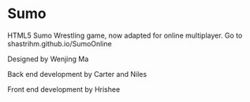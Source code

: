 # Sumo
HTML5 Sumo Wrestling game, now adapted for online multiplayer. Go to shastrihm.github.io/SumoOnline

Designed by Wenjing Ma

Back end development by Carter and Niles

Front end development by Hrishee

